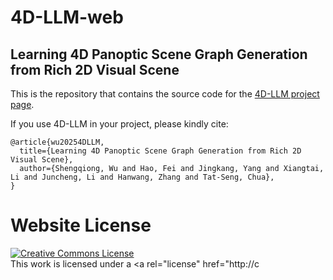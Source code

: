 # 4D-LLM-web

## Learning 4D Panoptic Scene Graph Generation from Rich 2D Visual Scene



This is the repository that contains the source code for the [4D-LLM project page](https://chocowu.github.io/4D-LLM-web/).


If you use 4D-LLM in your project, please kindly cite:
```
@article{wu20254DLLM,
  title={Learning 4D Panoptic Scene Graph Generation from Rich 2D Visual Scene},
  author={Shengqiong, Wu and Hao, Fei and Jingkang, Yang and Xiangtai, Li and Juncheng, Li and Hanwang, Zhang and Tat-Seng, Chua},
}
```


# Website License
<a rel="license" href="http://creativecommons.org/licenses/by-sa/4.0/"><img alt="Creative Commons License" style="border-width:0" src="https://i.creativecommons.org/l/by-sa/4.0/88x31.png" /></a><br />This work is licensed under a <a rel="license" href="http://c
